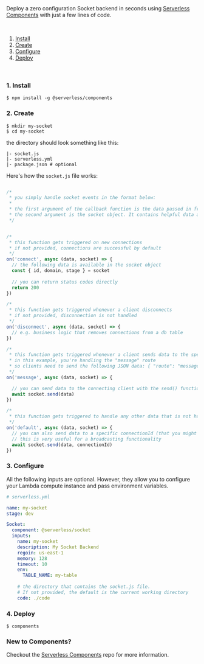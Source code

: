 &nbsp;

Deploy a zero configuration Socket backend in seconds using [Serverless Components](https://github.com/serverless/components) with just a few lines of code.

&nbsp;

1. [Install](#1-install)
2. [Create](#2-create)
3. [Configure](#3-configure)
4. [Deploy](#4-deploy)

&nbsp;


### 1. Install

```
$ npm install -g @serverless/components
```

### 2. Create

```
$ mkdir my-socket
$ cd my-socket
```

the directory should look something like this:


```
|- socket.js
|- serverless.yml
|- package.json # optional
```

Here's how the `socket.js` file works:

```js

/*
 * you simply handle socket events in the format below:
 *
 * the first argument of the callback function is the data passed in from the client
 * the second argument is the socket object. It contains helpful data and methods.
 */


/*
 * this function gets triggered on new connections
 * if not provided, connections are successful by default
 */
on('connect', async (data, socket) => {
  // the following data is available in the socket object
  const { id, domain, stage } = socket
  
  // you can return status codes directly
  return 200
})

/*
 * this function gets triggered whenever a client disconnects
 * if not provided, disconnection is not handled
 */
on('disconnect', async (data, socket) => {
  // e.g. business logic that removes connections from a db table
})

/*
 * this function gets triggered whenever a client sends data to the specified route
 * in this example, you're handling the "message" route
 * so clients need to send the following JSON data: { "route": "message", "data": { "foo": "bar" } }
 */
on('message', async (data, socket) => {

  // you can send data to the connecting client with the send() function
  await socket.send(data)
})

/*
 * this function gets triggered to handle any other data that is not handled above
 */
on('default', async (data, socket) => {
  // you can also send data to a specific connectionId (that you might have saved in a table)
  // this is very useful for a broadcasting functionality
  await socket.send(data, connectionId)
})
```

### 3. Configure

All the following inputs are optional. However, they allow you to configure your Lambda compute instance and pass environment variables.

```yml
# serverless.yml

name: my-socket
stage: dev

Socket:
  component: @serverless/socket
  inputs:
    name: my-socket
    description: My Socket Backend
    regoin: us-east-1
    memory: 128
    timeout: 10
    env:
      TABLE_NAME: my-table
    
    # the directory that contains the socket.js file.
    # If not provided, the default is the current working directory
    code: ./code


```

### 4. Deploy

```
$ components
```

### New to Components?

Checkout the [Serverless Components](https://github.com/serverless/components) repo for more information.
